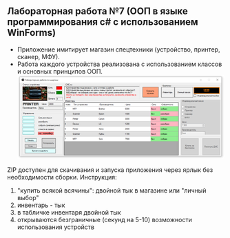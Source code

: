 ## Лабораторная работа №7 (ООП в языке программирования c# с использованием WinForms)
- Приложение имитирует магазин спецтехники (устройство, принтер, сканер, МФУ).
- Работа каждого устройства реализована с использованием классов и основных принципов ООП.
![Пример работы](image.png)

ZIP доступен для скачивания и запуска приложения через ярлык без необходимости сборки.
Инструкция:
1. "купить всякой всячины": двойной тык в магазине или "личный выбор"
2. инвентарь - тык
3. в табличке инвентаря двойной тык
4. открываются безграничные (секунд на 5-10) возможности использования устройств
